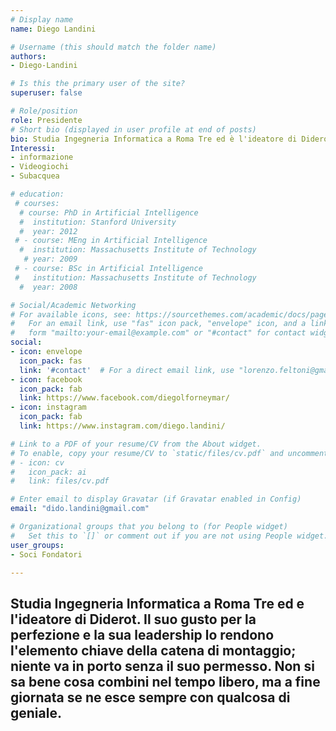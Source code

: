```yaml
---
# Display name
name: Diego Landini

# Username (this should match the folder name)
authors:
- Diego-Landini

# Is this the primary user of the site?
superuser: false

# Role/position
role: Presidente
# Short bio (displayed in user profile at end of posts)
bio: Studia Ingegneria Informatica a Roma Tre ed è l'ideatore di Diderot. Il suo gusto per la perfezione e la sua leadership lo rendono l'elemento chiave della catena di montaggio; niente va in porto senza il suo permesso. Non si sa bene cosa combini nel tempo libero, ma a fine giornata se ne esce sempre con qualcosa di geniale.
Interessi:
- informazione
- Videogiochi
- Subacquea

# education:
 # courses:
  # course: PhD in Artificial Intelligence
  #  institution: Stanford University
  #  year: 2012
 # - course: MEng in Artificial Intelligence
  #  institution: Massachusetts Institute of Technology
   # year: 2009
 # - course: BSc in Artificial Intelligence
 #   institution: Massachusetts Institute of Technology
  #  year: 2008

# Social/Academic Networking
# For available icons, see: https://sourcethemes.com/academic/docs/page-builder/#icons
#   For an email link, use "fas" icon pack, "envelope" icon, and a link in the
#   form "mailto:your-email@example.com" or "#contact" for contact widget.
social:
- icon: envelope
  icon_pack: fas
  link: '#contact'  # For a direct email link, use "lorenzo.feltoni@gmail.com".
- icon: facebook
  icon_pack: fab
  link: https://www.facebook.com/diegolforneymar/
- icon: instagram
  icon_pack: fab
  link: https://www.instagram.com/diego.landini/

# Link to a PDF of your resume/CV from the About widget.
# To enable, copy your resume/CV to `static/files/cv.pdf` and uncomment the lines below.
# - icon: cv
#   icon_pack: ai
#   link: files/cv.pdf

# Enter email to display Gravatar (if Gravatar enabled in Config)
email: "dido.landini@gmail.com"

# Organizational groups that you belong to (for People widget)
#   Set this to `[]` or comment out if you are not using People widget.
user_groups:
- Soci Fondatori

---
```

Studia Ingegneria Informatica a Roma Tre ed e l'ideatore di Diderot. Il suo gusto per la perfezione e la sua leadership lo rendono l'elemento chiave della catena di montaggio; niente va in porto senza il suo permesso. Non si sa bene cosa combini nel tempo libero, ma a fine giornata se ne esce sempre con qualcosa di geniale.
---

